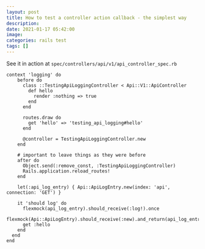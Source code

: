 ```yaml
---
layout: post
title: How to test a controller action callback - the simplest way
description: 
date: 2021-01-17 05:42:00
image: 
categories: rails test
tags: []
---
```


See it in action at `spec/controllers/api/v1/api_controller_spec.rb`

    context 'logging' do
        before do
          class ::TestingApiLoggingController < Api::V1::ApiController
            def hello
              render :nothing => true
            end
          end

          routes.draw do
            get 'hello' => 'testing_api_logging#hello'
          end

          @controller = TestingApiLoggingController.new
        end

        # important to leave things as they were before
        after do
          Object.send(:remove_const, :TestingApiLoggingController)
          Rails.application.reload_routes!
        end

        let(:api_log_entry) { Api::ApiLogEntry.new(index: 'api', connection: 'GET') }

        it 'should log' do
          flexmock(api_log_entry).should_receive(:log!).once
          flexmock(Api::ApiLogEntry).should_receive(:new).and_return(api_log_entry).once
          get :hello
        end
      end
    end